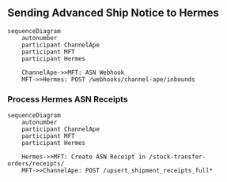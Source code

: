 ## Sending Advanced Ship Notice to Hermes

```mermaid
sequenceDiagram
    autonumber
    participant ChannelApe
    participant MFT
    participant Hermes

    ChannelApe->>MFT: ASN Webhook
    MFT->>Hermes: POST /webhooks/channel-ape/inbounds 
```

### Process Hermes ASN Receipts

```mermaid
sequenceDiagram
    autonumber
    participant ChannelApe
    participant MFT
    participant Hermes

    Hermes->>MFT: Create ASN Receipt in /stock-transfer-orders/receipts/
    MFT->>ChannelApe: POST /upsert_shipment_receipts_full*
```